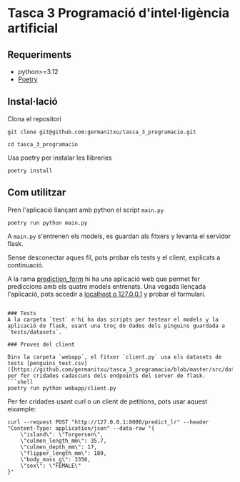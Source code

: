 # Tasca 3 Programació d'intel·ligència artificial

## Requeriments

- python>=3.12
- [Poetry](https://python-poetry.org/)

## Instal·lació
Clona el repositori
```shell
git clone git@github.com:germanitxu/tasca_3_programacio.git
```
```shell
cd tasca_3_programacio
```
Usa poetry per instalar les llibreries

```shell
poetry install
```

## Com utilitzar

Pren l'aplicació llançant amb python el script `main.py`

```shell
poetry run python main.py
```


A `main.py` s'entrenen els models, es guardan als fitxers y levanta el servidor flask.

Sense desconectar aques fil, pots probar els tests y el client, explicats a continuació.

A la rama [prediction_form](https://github.com/germanitxu/tasca_3_programacio/tree/prediction_form) hi ha una aplicació web que permet fer prediccions amb els quatre models entrenats. Una vegada llençada l'aplicació, pots accedir a [localhost o 127.0.0.1](http://localhost:8000/) y probar el formulari.
```shell

### Tests
A la carpeta `test` n'hi ha dos scripts per testear el models y la aplicació de flask, usant una troç de dades dels pinguins guardada a `tests/datasets`.

### Proves del client

Dins la carpeta `webapp`, el fitxer `client.py` usa els datasets de tests [penguins_test.csv]([https://github.com/germanitxu/tasca_3_programacio/blob/master/src/datasets/penguins_test.csv]) per fer cridades cadascuns dels endpoints del server de flask.
```shell
poetry run python webapp/client.py
```
Per fer cridades usant curl o un client de petitions, pots usar aquest eixample:

```shell
curl --request POST "http://127.0.0.1:8000/predict_lr" --header "Content-Type: application/json" --data-raw "{
    \"island\": \"Torgersen\",
    \"culmen_length_mm\": 35.7,
    \"culmen_depth_mm\": 17,
    \"flipper_length_mm\": 189,
    \"body_mass_g\": 3350,
    \"sex\": \"FEMALE\"
}"
```

